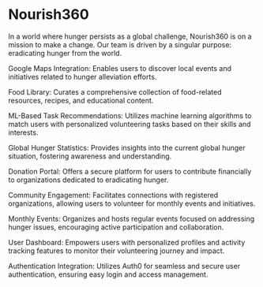 # Nourish360
In a world where hunger persists as a global challenge, Nourish360 is on a mission to make a change. Our team is driven by a singular purpose: eradicating hunger from the world.

 Google Maps Integration: Enables users to discover local events and initiatives related to hunger alleviation efforts.

 Food Library: Curates a comprehensive collection of food-related resources, recipes, and educational content.

 ML-Based Task Recommendations: Utilizes machine learning algorithms to match users with personalized volunteering tasks based on their skills and interests.

 Global Hunger Statistics: Provides insights into the current global hunger situation, fostering awareness and understanding.

 Donation Portal: Offers a secure platform for users to contribute financially to organizations dedicated to eradicating hunger.

 Community Engagement: Facilitates connections with registered organizations, allowing users to volunteer for monthly events and initiatives.

 Monthly Events: Organizes and hosts regular events focused on addressing hunger issues, encouraging active participation and collaboration.

 User Dashboard: Empowers users with personalized profiles and activity tracking features to monitor their volunteering journey and impact.

 Authentication Integration: Utilizes Auth0 for seamless and secure user authentication, ensuring easy login and access management.






